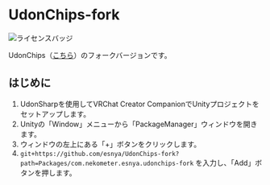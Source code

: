 # UdonChips-fork

![ライセンスバッジ](https://img.shields.io/badge/ライセンス-MIT-007EC6)

UdonChips（[こちら](https://lura.booth.pm/items/3060394)）のフォークバージョンです。

## はじめに  
1. UdonSharpを使用してVRChat Creator CompanionでUnityプロジェクトをセットアップします。  
2. Unityの「Window」メニューから「PackageManager」ウィンドウを開きます。  
3. ウィンドウの左上にある「+」ボタンをクリックします。  
4. `git+https://github.com/esnya/UdonChips-fork?path=Packages/com.nekometer.esnya.udonchips-fork` を入力し、「Add」ボタンを押します。  
